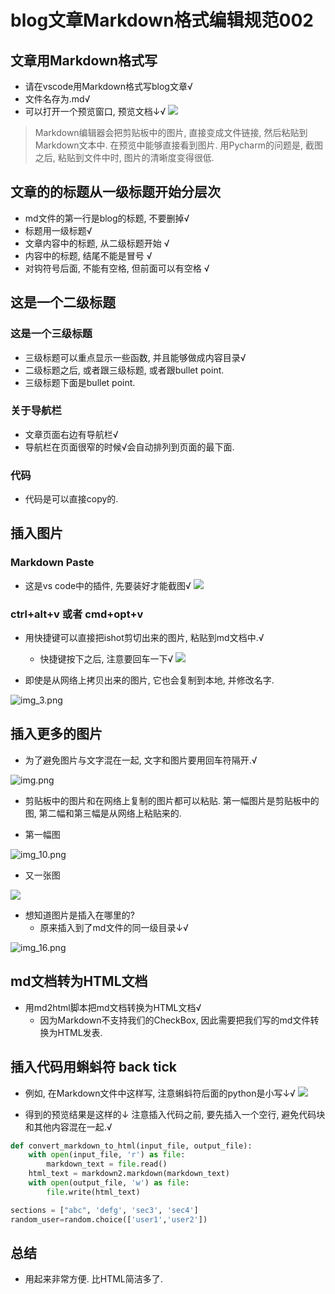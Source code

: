# blog文章Markdown格式编辑规范002

## 文章用Markdown格式写
* 请在vscode用Markdown格式写blog文章√
* 文件名存为.md√
* 可以打开一个预览窗口, 预览文档↓√
![](20230224193458.png)  

> Markdown编辑器会把剪贴板中的图片, 直接变成文件链接, 然后粘贴到Markdown文本中. 在预览中能够直接看到图片. 用Pycharm的问题是, 截图之后, 粘贴到文件中时, 图片的清晰度变得很低.

## 文章的的标题从一级标题开始分层次
* md文件的第一行是blog的标题, 不要删掉√
* 标题用一级标题√
* 文章内容中的标题, 从二级标题开始 √
* 内容中的标题, 结尾不能是冒号 √
* 对钩符号后面, 不能有空格, 但前面可以有空格 √

## 这是一个二级标题

### 这是一个三级标题

* 三级标题可以重点显示一些函数, 并且能够做成内容目录√
* 二级标题之后, 或者跟三级标题, 或者跟bullet point.
* 三级标题下面是bullet point.

### 关于导航栏

* 文章页面右边有导航栏√
* 导航栏在页面很窄的时候√会自动排列到页面的最下面. 

### 代码

* 代码是可以直接copy的.

## 插入图片

### Markdown Paste

* 这是vs code中的插件, 先要装好才能截图√
![](20230224191849.png) 

### ctrl+alt+v 或者 cmd+opt+v 

* 用快捷键可以直接把ishot剪切出来的图片, 粘贴到md文档中.√
  * 快捷键按下之后, 注意要回车一下√
  ![](20230224192316.png)  

* 即使是从网络上拷贝出来的图片, 它也会复制到本地, 并修改名字.

![img_3.png](img_3.png)

## 插入更多的图片
* 为了避免图片与文字混在一起, 文字和图片要用回车符隔开.√

![img.png](img.png)

* 剪贴板中的图片和在网络上复制的图片都可以粘贴. 第一幅图片是剪贴板中的图, 第二幅和第三幅是从网络上粘贴来的.

* 第一幅图 

![img_10.png](img_10.png)

* 又一张图

![](20230216232342.png)  

* 想知道图片是插入在哪里的? 
  * 原来插入到了md文件的同一级目录↓√

![img_16.png](img_16.png)

## md文档转为HTML文档
* 用md2html脚本把md文档转换为HTML文档√
  * 因为Markdown不支持我们的CheckBox, 因此需要把我们写的md文件转换为HTML发表.

## 插入代码用蝌蚪符 back tick
* 例如, 在Markdown文件中这样写, 注意蝌蚪符后面的python是小写↓√
![](20230223150557.png)  

* 得到的预览结果是这样的↓ 注意插入代码之前, 要先插入一个空行, 避免代码块和其他内容混在一起.√

```python
def convert_markdown_to_html(input_file, output_file):
    with open(input_file, 'r') as file:
        markdown_text = file.read()
    html_text = markdown2.markdown(markdown_text)
    with open(output_file, 'w') as file:
        file.write(html_text)

sections = ["abc", 'defg', 'sec3', 'sec4']
random_user=random.choice(['user1','user2'])
```

## 总结
* 用起来非常方便. 比HTML简洁多了.